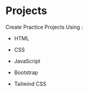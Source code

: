 # Projects

Create Practice Projects Using :

- HTML
- CSS
- JavaScript

- Bootstrap
- Tailwind CSS
